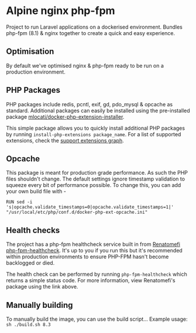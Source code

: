 # Alpine nginx php-fpm

Project to run Laravel applications on a dockerised environment. Bundles php-fpm (8.1) & nginx together to create a quick and easy experience.

## Optimisation

By default we've optimised nginx & php-fpm ready to be run on a production environment.

## PHP Packages

PHP packages include redis, pcntl, exif, gd, pdo_mysql & opcache as standard. Additional packages can easily be installed
using the pre-installed package [mlocati/docker-php-extension-installer](https://github.com/mlocati/docker-php-extension-installer).

This simple package allows you to quickly install additional PHP packages by running `install-php-extensions package_name`.
For a list of supported extensions, check the [support extensions graph](https://github.com/mlocati/docker-php-extension-installer/tree/1.2.15#supported-php-extensions).

## Opcache

This package is meant for production grade performance. As such the PHP files shouldn't change.
The default settings ignore timestamp validation to squeeze every bit of performance possible.
To change this, you can add your own build file with - 

`RUN sed -i 's|opcache.validate_timestamps=0|opcache.validate_timestamps=1|' "/usr/local/etc/php/conf.d/docker-php-ext-opcache.ini"`

## Health checks

The project has a php-fpm healthcheck service built in from [Renatomefi php-fpm-healthcheck](https://github.com/renatomefi/php-fpm-healthcheck).
It's up to you if you run this but it's recommended within production environments to ensure PHP-FPM hasn't become backlogged or died.

The health check can be performed by running `php-fpm-healthcheck` which returns a simple status code.
For more information, view Renatomefi's package using the link above.

## Manually building

To manually build the image, you can use the build script...
Example usage: `sh ./build.sh 8.3`
